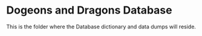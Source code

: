 # Dogeons and Dragons Database

This is the folder where the Database dictionary and data dumps will reside.
